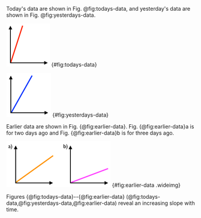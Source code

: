 
Today's data are shown in Fig. @fig:todays-data, and yesterday's data are shown in Fig. @fig:yesterdays-data.

![Today's $y=mx+b$ data.](img/todays-data.png) {#fig:todays-data}

![Yesterday's $y=mx+b$ data.](img/yesterdays-data.png) {#fig:yesterdays-data}

Earlier data are shown in Fig. {@fig:earlier-data}.  Fig. {@fig:earlier-data}a is for two days ago and Fig. {@fig:earlier-data}b is for three days ago.

![Data from a) two days ago, and b) three days ago.](img/earlier-data.png) {#fig:earlier-data .wideimg}

Figures {@fig:todays-data}--{@fig:earlier-data} (@fig:todays-data,@fig:yesterdays-data,@fig:earlier-data) reveal an increasing slope with time.


